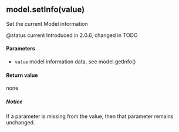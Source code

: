<!-- This file was generated by the script. Do not edit it, any changes will be lost! -->

## model.setInfo(value)



Set the current Model information

@status current Introduced in 2.0.6, changed in TODO


#### Parameters

* `value` model information data, see model.getInfo()



#### Return value

none

##### Notice
If a parameter is missing from the value, then
that parameter remains unchanged.



